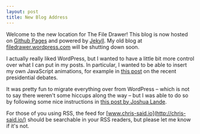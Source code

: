 ```yaml
---
layout: post
title: New Blog Address
---
```


Welcome to the new location for The File Drawer! This blog is now hosted on [Github Pages](https://pages.github.com/) and powered by [Jekyll](https://jekyllrb.com/). My old blog at [filedrawer.wordpress.com](http://filedrawer.wordpress.com) will be shutting down soon.

I actually really liked WordPress, but I wanted to have a little bit more control over what I can put in my posts. In particular, I wanted to be able to insert my own JavaScript animations, for example in [this post](http://chris-said.io/2015/09/17/presidential-debates/) on the recent presidential debates.

It was pretty fun to migrate everything over from WordPress – which is not to say there weren't some hiccups along the way – but I was able to do so by following some nice instructions in [this post by Joshua Lande](http://joshualande.com/jekyll-github-pages-poole/).

For those of you using RSS, the feed for [www.chris-said.io](http://chris-said.io/) should be searchable in your RSS readers, but please let me know if it's not.
